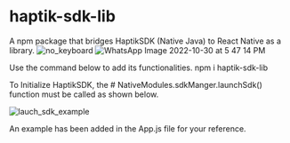 # haptik-sdk-lib
A npm package that bridges HaptikSDK (Native Java) to React Native as a library.
![no_keyboard](https://user-images.githubusercontent.com/84241885/198878080-ae7d32b2-4854-4734-a6b5-0f1d63e65944.jpeg)
![WhatsApp Image 2022-10-30 at 5 47 14 PM](https://user-images.githubusercontent.com/84241885/198878089-e46574c3-882d-47d9-a4a9-bcdb040a8875.jpeg)

Use the command below to add its functionalities.
npm i haptik-sdk-lib

To Initialize HaptikSDK, the # NativeModules.sdkManger.launchSdk() function must be called as shown below.

![lauch_sdk_example](https://user-images.githubusercontent.com/84241885/198877783-99104712-92f7-4376-9490-ee84c1765171.png)

An example has been added in the App.js file for your reference.


